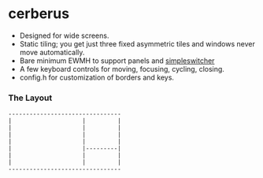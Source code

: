 cerberus
========

* Designed for wide screens.
* Static tiling; you get just three fixed asymmetric tiles and windows never move automatically.
* Bare minimum EWMH to support panels and [simpleswitcher](https://github.com/seanpringle/simpleswitcher)
* A few keyboard controls for moving, focusing, cycling, closing.
* config.h for customization of borders and keys.

### The Layout

	--------------------------------
	|                    |         |
	|                    |         |
	|                    |         |
	|                    |         |
	|                    |---------|
	|                    |         |
	|                    |         |
	--------------------------------